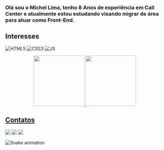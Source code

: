 ### Olá sou o Michel Lima, tenho 8 Anos de experiência em Call Center e atualmente estou estudando visando migrar de área para atuar como Front-End. 

## Interesses
![HTML5](https://img.shields.io/badge/HTML5-E34F26?style=for-the-badge&logo=html5&logoColor=white)
![CSS3](https://img.shields.io/badge/CSS3-1572B6?style=for-the-badge&logo=css3&logoColor=white)
![JS](https://img.shields.io/badge/JavaScript-323330?style=for-the-badge&logo=javascript&logoColor=F7DF1E) 

<div align="center">
  <a href="https://github.com/Michel-LlMA">
  <img height="160em" src="https://github-readme-stats.vercel.app/api?username=Michel-LlMA&show_icons=true&theme=dark&include_all_commits=true&count_private=true"/>
  <img height="160em" src="https://github-readme-stats.vercel.app/api/top-langs/?username=Michel-LlMA&layout=compact&langs_count=7&theme=dark"/>
</div>
  
## Contatos

<div>


<a href="https://www.linkedin.com/in/michel-lima-b28210248" target="_blank"><img src="https://img.shields.io/badge/-LinkedIn-%230077B5?style=for-the-badge&logo=linkedin&logoColor=white" target="_blank"></a>
<a href = "mailto:michellima.dev@gmail.com"><img src="https://img.shields.io/badge/-Gmail-%23333?style=for-the-badge&logo=gmail&logoColor=white" target="_blank"></a>
<a href="https://instagram.com/michel.limaa" target="_blank"><img src="https://img.shields.io/badge/-Instagram-%23E4405F?style=for-the-badge&logo=instagram&logoColor=white" target="_blank"></a>

</div>

![Snake animation](https://github.com/Michel-LlMA/Michel-LlMA/blob/output/github-contribution-grid-snake.svg)
